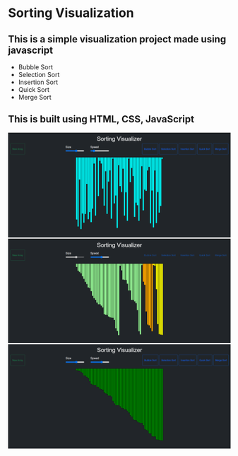 # Sorting Visualization

## This is a simple visualization project made using javascript

* Bubble Sort
* Selection Sort
* Insertion Sort
* Quick Sort
* Merge Sort

## This is built using HTML, CSS, JavaScript
![Reference Image](/img/img1.png)
![Reference Image](/img/img2.png)
![Reference Image](/img/img3.png)

